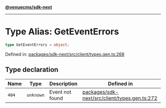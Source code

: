 [**@venuecms/sdk-next**](../Index.md)

***

# Type Alias: GetEventErrors

```ts
type GetEventErrors = object;
```

Defined in: [packages/sdk-next/src/client/types.gen.ts:268](https://github.com/venuecms/sdk/blob/827e1eaa472dae7093291e9dcf3855760c75d0d4/packages/sdk-next/src/client/types.gen.ts#L268)

## Type declaration

| Name | Type | Description | Defined in |
| ------ | ------ | ------ | ------ |
| <a id="404"></a> `404` | `unknown` | Event not found | [packages/sdk-next/src/client/types.gen.ts:272](https://github.com/venuecms/sdk/blob/827e1eaa472dae7093291e9dcf3855760c75d0d4/packages/sdk-next/src/client/types.gen.ts#L272) |

